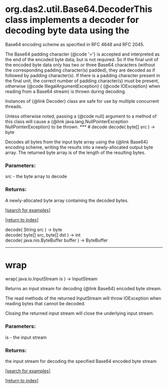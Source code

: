# org.das2.util.Base64.DecoderThis class implements a decoder for decoding byte data using the
 Base64 encoding scheme as specified in RFC 4648 and RFC 2045.

 <p> The Base64 padding character {@code '='} is accepted and
 interpreted as the end of the encoded byte data, but is not
 required. So if the final unit of the encoded byte data only has
 two or three Base64 characters (without the corresponding padding
 character(s) padded), they are decoded as if followed by padding
 character(s). If there is a padding character present in the
 final unit, the correct number of padding character(s) must be
 present, otherwise {@code IllegalArgumentException} (
 {@code IOException} when reading from a Base64 stream) is thrown
 during decoding.

 <p> Instances of {@link Decoder} class are safe for use by
 multiple concurrent threads.

 <p> Unless otherwise noted, passing a {@code null} argument to
 a method of this class will cause a
 {@link java.lang.NullPointerException NullPointerException} to
 be thrown.
***
<a name="decode"></a>
# decode
decode( byte[] src ) &rarr; byte

Decodes all bytes from the input byte array using the {@link Base64}
 encoding scheme, writing the results into a newly-allocated output
 byte array. The returned byte array is of the length of the resulting
 bytes.

### Parameters:
src - the byte array to decode

### Returns:
A newly-allocated byte array containing the decoded bytes.

<a href="https://github.com/autoplot/dev/search?q=decode&unscoped_q=decode">[search for examples]</a>

<a href="https://github.com/autoplot/documentation/blob/master/javadoc/index-all.md">[return to index]</a>

decode( String src ) &rarr; byte<br>
decode( byte[] src, byte[] dst ) &rarr; int<br>
decode( java.nio.ByteBuffer buffer ) &rarr; ByteBuffer<br>
***
<a name="wrap"></a>
# wrap
wrap( java.io.InputStream is ) &rarr; InputStream

Returns an input stream for decoding {@link Base64} encoded byte stream.

 <p> The  read  methods of the returned  InputStream will
 throw  IOException when reading bytes that cannot be decoded.

 <p> Closing the returned input stream will close the underlying
 input stream.

### Parameters:
is - the input stream

### Returns:
the input stream for decoding the specified Base64 encoded
          byte stream

<a href="https://github.com/autoplot/dev/search?q=wrap&unscoped_q=wrap">[search for examples]</a>

<a href="https://github.com/autoplot/documentation/blob/master/javadoc/index-all.md">[return to index]</a>

